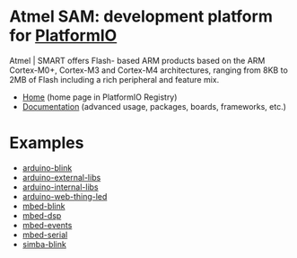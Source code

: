 
# Atmel SAM: development platform for [PlatformIO](https://platformio.org)

Atmel | SMART offers Flash- based ARM products based on the ARM Cortex-M0+, Cortex-M3 and Cortex-M4 architectures, ranging from 8KB to 2MB of Flash including a rich peripheral and feature mix.

* [Home](https://platformio.org/platforms/atmelsam) (home page in PlatformIO Registry)
* [Documentation](https://docs.platformio.org/page/platforms/atmelsam.html) (advanced usage, packages, boards, frameworks, etc.)

# Examples

* [arduino-blink](https://github.com/platformio/platform-atmelsam/tree/master/examples/arduino-blink)
* [arduino-external-libs](https://github.com/platformio/platform-atmelsam/tree/master/examples/arduino-external-libs)
* [arduino-internal-libs](https://github.com/platformio/platform-atmelsam/tree/master/examples/arduino-internal-libs)
* [arduino-web-thing-led](https://github.com/platformio/platform-atmelsam/tree/master/examples/arduino-web-thing-led)
* [mbed-blink](https://github.com/platformio/platform-atmelsam/tree/master/examples/mbed-blink)
* [mbed-dsp](https://github.com/platformio/platform-atmelsam/tree/master/examples/mbed-dsp)
* [mbed-events](https://github.com/platformio/platform-atmelsam/tree/master/examples/mbed-events)
* [mbed-serial](https://github.com/platformio/platform-atmelsam/tree/master/examples/mbed-serial)
* [simba-blink](https://github.com/platformio/platform-atmelsam/tree/master/examples/simba-blink)
